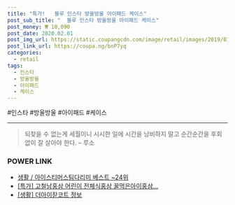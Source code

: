 ```yaml
--- 
title: "특가!   블루 인스타 방울방울 아이패드 케이스" 
post_sub_title: "  블루 인스타 방울방울 아이패드 케이스" 
post_money: ₩ 10,090 
post_date: 2020.02.01 
post_img_url: https://static.coupangcdn.com/image/retail/images/2019/01/23/0/6/88df216a-d95f-49bb-b58b-13e51804c814.jpg 
post_link_url: https://coupa.ng/bnP7yq 
categories: 
  - retail 
tags: 
  - 인스타 
  - 방울방울 
  - 아이패드 
  - 케이스 
--- 
```

  #인스타 #방울방울 #아이패드 #케이스 
<hr> 

> 되찾을 수 없는게 세월이니 시시한 일에 시간을 낭비하지 말고 순간순간을 후회 없이 잘 살아야 한다. – 루소 


### POWER LINK

* <a href="https://blog.naver.com/santokki14/221776591025" target="_blank">생활 / 아이스티머스팀다리미 베스트 ~24위</a>
* <a href="https://blog.naver.com/santokki14/221790545361" target="_blank">[특가] 고철남홍삼 어린이 전체식홍삼 꿀먹은아이홍삼...</a>
* <a href="https://blog.naver.com/fash111/221767262949" target="_blank"> [생활] 더아이잗코트 정보 </a>
